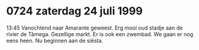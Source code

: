 # 0724 zaterdag 24 juli 1999
13:45	Vanochtend naar Amarante geweest. Erg mooi oud stadje aan de rivier de Tâmega. Gezellige markt. Er is ook een zwembad. We gaan er nog eens heen. Nu beginnen aan de siësta. 
